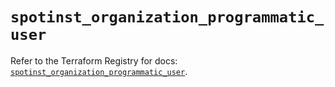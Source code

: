# `spotinst_organization_programmatic_user`

Refer to the Terraform Registry for docs: [`spotinst_organization_programmatic_user`](https://registry.terraform.io/providers/spotinst/spotinst/1.228.0/docs/resources/organization_programmatic_user).
